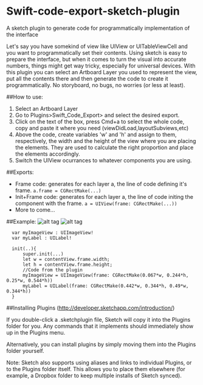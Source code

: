 # Swift-code-export-sketch-plugin
A sketch plugin to generate code for programmatically implementation of the interface

Let's say you have somekind of view like UIView or UITableViewCell and you want to programmatically set their contents.
Using sketch is easy to prepare the interface, but when it comes to turn the visual into accurate numbers, things might get way tricky, especially for universal devices.
With this plugin you can select an Artboard Layer you used to represent the view, put all the contents there and then generate the code to create it programmatically. No storyboard, no bugs, no worries (or less at least).

##How to use:

1. Select an Artboard Layer
2. Go to Plugins>Swift_Code_Export> and select the desired export.
3. Click on the text of the box, press Cmd+a to select the whole code, copy and paste it where you need (viewDidLoad,layoutSubviews,etc)
4. Above the code, create variables 'w' and 'h' and assign to them, respectively, the width and the height of the view where you are placing the elements. They are used to calculate the right proportion and place the elements accordingly.
5. Switch the UIView ocurrances to whatever components you are using.

##Exports:
* Frame code: generates for each layer a, the line of code defining it's frame. `a.frame = CGRectMake(...)`
* Init+Frame code: generates for each layer a, the line of code initing the component with the frame. `a = UIView(frame: CGRectMake(...))`
* More to come...

##Example:
![alt tag](https://cloud.githubusercontent.com/assets/9408934/13299507/3d373344-db1a-11e5-8c32-2242c2186a6b.png)
![alt tag](https://cloud.githubusercontent.com/assets/9408934/13299513/416260f6-db1a-11e5-96ba-9b75ae01acee.png)
```
  var myImageView : UIImageView!
  var myLabel : UILabel!
    
  init(..){
      super.init(...)
      let w = contentView.frame.width;
      let h = contentView.frame.height;
      //Code from the plugin
      myImageView = UIImageView(frame: CGRectMake(0.067*w, 0.244*h, 0.25*w, 0.544*h))
      myLabel = UILabel(frame: CGRectMake(0.442*w, 0.344*h, 0.49*w, 0.344*h))
  }
```
##Installing Plugins (http://developer.sketchapp.com/introduction/)

If you double-click a .sketchplugin file, Sketch will copy it into the Plugins folder for you. Any commands that it implements should immediately show up in the Plugins menu.

Alternatively, you can install plugins by simply moving them into the Plugins folder yourself.

Note: Sketch also supports using aliases and links to individual Plugins, or to the Plugins folder itself. This allows you to place them elsewhere (for example, a Dropbox folder to keep multiple installs of Sketch synced).
